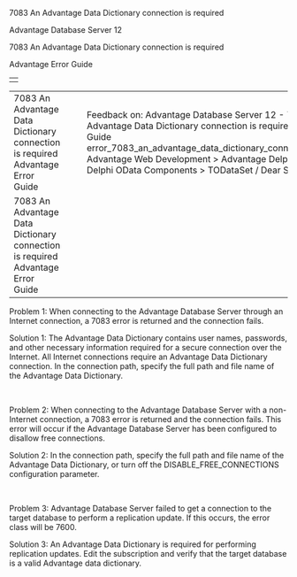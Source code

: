 7083 An Advantage Data Dictionary connection is required




Advantage Database Server 12  

7083 An Advantage Data Dictionary connection is required

Advantage Error Guide

|  |
| --- |
|  |

|  |  |  |  |  |
| --- | --- | --- | --- | --- |
| 7083 An Advantage Data Dictionary connection is required  Advantage Error Guide |  |  | Feedback on: Advantage Database Server 12 - 7083 An Advantage Data Dictionary connection is required Advantage Error Guide error\_7083\_an\_advantage\_data\_dictionary\_connection\_is\_required Advantage Web Development > Advantage Delphi OData Client > Delphi OData Components > TODataSet / Dear Support Staff, |  |
| 7083 An Advantage Data Dictionary connection is required  Advantage Error Guide |  |  |  |  |

Problem 1: When connecting to the Advantage Database Server through an Internet connection, a 7083 error is returned and the connection fails.

Solution 1: The Advantage Data Dictionary contains user names, passwords, and other necessary information required for a secure connection over the Internet. All Internet connections require an Advantage Data Dictionary connection. In the connection path, specify the full path and file name of the Advantage Data Dictionary.

 

Problem 2: When connecting to the Advantage Database Server with a non-Internet connection, a 7083 error is returned and the connection fails. This error will occur if the Advantage Database Server has been configured to disallow free connections.

Solution 2: In the connection path, specify the full path and file name of the Advantage Data Dictionary, or turn off the DISABLE\_FREE\_CONNECTIONS configuration parameter.

 

Problem 3: Advantage Database Server failed to get a connection to the target database to perform a replication update. If this occurs, the error class will be 7600.

Solution 3: An Advantage Data Dictionary is required for performing replication updates. Edit the subscription and verify that the target database is a valid Advantage data dictionary.